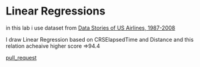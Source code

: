 # Linear Regressions
in this lab i use dataset from [Data Stories of US Airlines, 1987-2008](https://www.kaggle.com/prajitdatta/data-stories-of-us-airlines)

I draw Linear Regression based on CRSElapsedTime and Distance and this relation acheaive higher score =>94.4


[pull_request]()